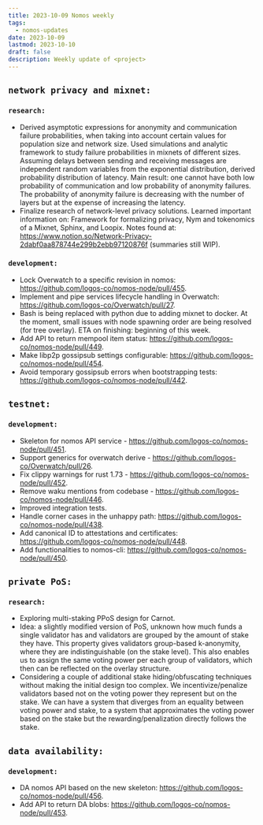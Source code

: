 ```yaml
---
title: 2023-10-09 Nomos weekly
tags:
  - nomos-updates
date: 2023-10-09
lastmod: 2023-10-10
draft: false
description: Weekly update of <project>
---
```

## `network privacy and mixnet:`

### `research:`

- Derived asymptotic expressions for anonymity and communication failure probabilities, when taking into account certain values for population size and network size. Used simulations and analytic framework to study failure probabilities in mixnets of different sizes. Assuming delays between sending and receiving messages are independent random variables from the exponential distribution, derived probability distribution of latency. Main result: one cannot have both low probability of communication and low probability of anonymity failures. The probability of anonymity failure is decreasing with the number of layers but at the expense of increasing the latency.
- Finalize research of network-level privacy solutions. Learned important information on: Framework for formalizing privacy, Nym and tokenomics of a Mixnet, Sphinx, and Loopix. Notes found at: https://www.notion.so/Network-Privacy-2dabf0aa878744e299b2ebb97120876f (summaries still WIP).

### `development:`

- Lock Overwatch to a specific revision in nomos: https://github.com/logos-co/nomos-node/pull/455.
- Implement and pipe services lifecycle handling in Overwatch: https://github.com/logos-co/Overwatch/pull/27.
- Bash is being replaced with python due to adding mixnet to docker. At the moment, small issues with node spawning order are being resolved (for tree overlay). ETA on finishing: beginning of this week.
- Add API to return mempool item status: https://github.com/logos-co/nomos-node/pull/449.
- Make libp2p gossipsub settings configurable: https://github.com/logos-co/nomos-node/pull/454.
- Avoid temporary gossipsub errors when bootstrapping tests: https://github.com/logos-co/nomos-node/pull/442.

## `testnet:`

### `development:`

- Skeleton for nomos API service - https://github.com/logos-co/nomos-node/pull/451.
- Support generics for overwatch derive - https://github.com/logos-co/Overwatch/pull/26.
- Fix clippy warnings for rust 1.73 - https://github.com/logos-co/nomos-node/pull/452.
- Remove waku mentions from codebase - https://github.com/logos-co/nomos-node/pull/446.
- Improved integration tests.
- Handle corner cases in the unhappy path: https://github.com/logos-co/nomos-node/pull/438.
- Add canonical ID to attestations and certificates: https://github.com/logos-co/nomos-node/pull/448.
- Add functionalities to nomos-cli: https://github.com/logos-co/nomos-node/pull/450.

## `private PoS:`

### `research:`

- Exploring multi-staking PPoS design for Carnot.
- Idea: a slightly modified version of PoS, unknown how much funds a single validator has and validators are grouped by the amount of stake they have. This property gives validators group-based k-anonymity, where they are indistinguishable (on the stake level). This also enables us to assign the same voting power per each group of validators, which then can be reflected on the overlay structure.
- Considering a couple of additional stake hiding/obfuscating techniques without making the initial design too complex. We incentivize/penalize validators based not on the voting power they represent but on the stake. We can have a system that diverges from an equality between voting power and stake, to a system that approximates the voting power based on the stake but the rewarding/penalization directly follows the stake.

## `data availability:`

### `development:`

- DA nomos API based on the new skeleton: https://github.com/logos-co/nomos-node/pull/456.
- Add API to return DA blobs: https://github.com/logos-co/nomos-node/pull/453.